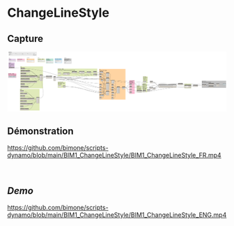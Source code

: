 # ChangeLineStyle


## Capture
<img src="BIM1_ChangeLineStyle.png" alt="BIM One Inc." /> 

## Démonstration

https://github.com/bimone/scripts-dynamo/blob/main/BIM1_ChangeLineStyle/BIM1_ChangeLineStyle_FR.mp4

</br>

## *Demo*


https://github.com/bimone/scripts-dynamo/blob/main/BIM1_ChangeLineStyle/BIM1_ChangeLineStyle_ENG.mp4




